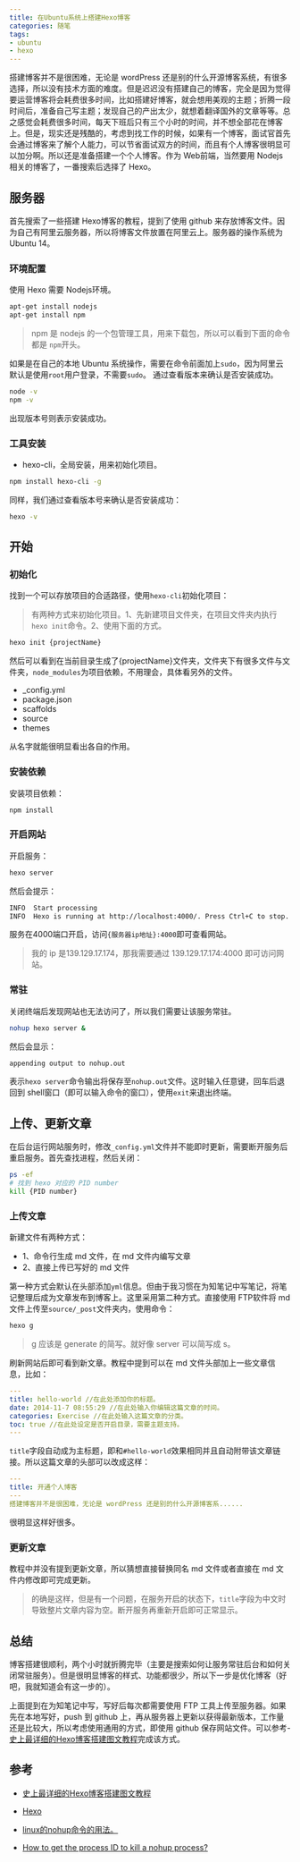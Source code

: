 ```yaml
---
title: 在Ubuntu系统上搭建Hexo博客
categories: 随笔
tags:
- ubuntu
- hexo
---
```


搭建博客并不是很困难，无论是 wordPress 还是别的什么开源博客系统，有很多选择，所以没有技术方面的难度。但是迟迟没有搭建自己的博客，完全是因为觉得要运营博客将会耗费很多时间，比如搭建好博客，就会想用美观的主题；折腾一段时间后，准备自己写主题；发现自己的产出太少，就想着翻译国外的文章等等。总之感觉会耗费很多时间，每天下班后只有三个小时的时间，并不想全部花在博客上。但是，现实还是残酷的，考虑到找工作的时候，如果有一个博客，面试官首先会通过博客来了解个人能力，可以节省面试双方的时间，而且有个人博客很明显可以加分啊。所以还是准备搭建一个个人博客。作为 Web前端，当然要用 Nodejs 相关的博客了，一番搜索后选择了 Hexo。
<!--more-->

## 服务器
首先搜索了一些搭建 Hexo博客的教程，提到了使用 github 来存放博客文件。因为自己有阿里云服务器，所以将博客文件放置在阿里云上。服务器的操作系统为 Ubuntu 14。
### 环境配置
使用 Hexo 需要 Nodejs环境。
```bash
apt-get install nodejs
apt-get install npm
```
> npm 是 nodejs 的一个包管理工具，用来下载包，所以可以看到下面的命令都是 `npm`开头。

如果是在自己的本地 Ubuntu 系统操作，需要在命令前面加上`sudo`，因为阿里云默认是使用`root`用户登录，不需要`sudo`。
通过查看版本来确认是否安装成功。
```bash
node -v
npm -v
```
出现版本号则表示安装成功。

### 工具安装
- hexo-cli，全局安装，用来初始化项目。
```bash
npm install hexo-cli -g
```
同样，我们通过查看版本号来确认是否安装成功：
```bash
hexo -v
```

## 开始

### 初始化
找到一个可以存放项目的合适路径，使用`hexo-cli`初始化项目：
> 有两种方式来初始化项目。1、先新建项目文件夹，在项目文件夹内执行`hexo init`命令。2、使用下面的方式。

```bash
hexo init {projectName}
```
然后可以看到在当前目录生成了{projectName}文件夹，文件夹下有很多文件与文件夹，`node_modules`为项目依赖，不用理会，具体看另外的文件。
- _config.yml
- package.json
- scaffolds
- source
- themes

从名字就能很明显看出各自的作用。

### 安装依赖
安装项目依赖：
```bash
npm install
```

### 开启网站
开启服务：
```bash
hexo server
```
然后会提示：
```bash
INFO  Start processing
INFO  Hexo is running at http://localhost:4000/. Press Ctrl+C to stop.
```
服务在4000端口开启，访问`{服务器ip地址}:4000`即可查看网站。
> 我的 ip 是139.129.17.174，那我需要通过 139.129.17.174:4000 即可访问网站。

### 常驻
关闭终端后发现网站也无法访问了，所以我们需要让该服务常驻。
```bash
nohup hexo server &
```
然后会显示：
```bash
appending output to nohup.out
```
表示`hexo server`命令输出将保存至`nohup.out`文件。这时输入任意键，回车后退回到 shell窗口（即可以输入命令的窗口），使用`exit`来退出终端。

## 上传、更新文章
在后台运行网站服务时，修改`_config.yml`文件并不能即时更新，需要断开服务后重启服务。首先查找进程，然后关闭：
```bash
ps -ef
# 找到 hexo 对应的 PID number
kill {PID number}
```
### 上传文章
新建文件有两种方式：
- 1、命令行生成 md 文件，在 md 文件内编写文章
- 2、直接上传已写好的 md 文件

第一种方式会默认在头部添加`yml`信息。但由于我习惯在为知笔记中写笔记，将笔记整理后成为文章发布到博客上。这里采用第二种方式。直接使用 FTP软件将 md 文件上传至`source/_post`文件夹内，使用命令：
```bash
hexo g
```
> g 应该是 generate 的简写。就好像 server 可以简写成 s。

刷新网站后即可看到新文章。教程中提到可以在 md 文件头部加上一些文章信息，比如：
```yml
--- 
title: hello-world //在此处添加你的标题。 
date: 2014-11-7 08:55:29 //在此处输入你编辑这篇文章的时间。 
categories: Exercise //在此处输入这篇文章的分类。 
toc: true //在此处设定是否开启目录，需要主题支持。
---
```
`title`字段自动成为主标题，即和`#hello-world`效果相同并且自动附带该文章链接。所以这篇文章的头部可以改成这样：
```yml
---
title: 开通个人博客
---
搭建博客并不是很困难，无论是 wordPress 还是别的什么开源博客系......
```
很明显这样好很多。

### 更新文章
教程中并没有提到更新文章，所以猜想直接替换同名 md 文件或者直接在 md 文件内修改即可完成更新。

> 的确是这样，但是有一个问题，在服务开启的状态下，`title`字段为中文时导致整片文章内容为空。断开服务再重新开启即可正常显示。

## 总结
博客搭建很顺利，两个小时就折腾完毕（主要是搜索如何让服务常驻后台和如何关闭常驻服务）。但是很明显博客的样式、功能都很少，所以下一步是优化博客（好吧，我就知道会有这一步的）。

上面提到在为知笔记中写，写好后每次都需要使用 FTP 工具上传至服务器。如果先在本地写好，push 到 github 上，再从服务器上更新以获得最新版本，工作量还是比较大，所以考虑使用通用的方式，即使用 github 保存网站文件。可以参考- [史上最详细的Hexo博客搭建图文教程](https://xuanwo.org/2015/03/26/hexo-intor/)完成该方式。

## 参考
- [史上最详细的Hexo博客搭建图文教程](https://xuanwo.org/2015/03/26/hexo-intor/)

- [Hexo](https://github.com/hexojs/hexo)

- [linux的nohup命令的用法。](http://www.cnblogs.com/allenblogs/archive/2011/05/19/2051136.html)

- [How to get the process ID to kill a nohup process?](http://stackoverflow.com/questions/17385794/how-to-get-the-process-id-to-kill-a-nohup-process)

